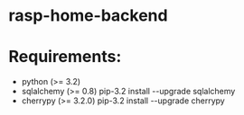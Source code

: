 rasp-home-backend
=================

# Requirements: #

* python (>= 3.2)
* sqlalchemy (>= 0.8)
  pip-3.2 install --upgrade sqlalchemy
* cherrypy (>= 3.2.0)
  pip-3.2 install --upgrade cherrypy


